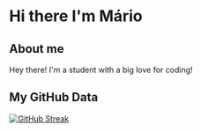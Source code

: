 # Hi there I'm Mário

## About me
Hey there! I'm a student with a big love for coding!
## My GitHub Data
[![GitHub Streak](https://github-readme-streak-stats.herokuapp.com?user=MarioRj16&theme=dark&hide_border=true)](https://git.io/streak-stats)

